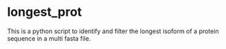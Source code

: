 # longest_prot

This is a python script to identify and filter the longest isoform of a protein sequence in a multi fasta file.
